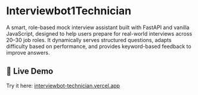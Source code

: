 # Interviewbot1Technician
A smart, role-based mock interview assistant built with FastAPI and vanilla JavaScript, designed to help users prepare for real-world interviews across 20–30 job roles. It dynamically serves structured questions, adapts difficulty based on performance, and provides keyword-based feedback to improve answers.
## 🚀 Live Demo
Try it here: [interviewbot-technician.vercel.app](https://interviewbot-technician.vercel.app)